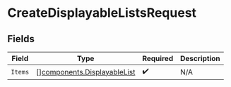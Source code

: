 # CreateDisplayableListsRequest


## Fields

| Field                                                                      | Type                                                                       | Required                                                                   | Description                                                                |
| -------------------------------------------------------------------------- | -------------------------------------------------------------------------- | -------------------------------------------------------------------------- | -------------------------------------------------------------------------- |
| `Items`                                                                    | [][components.DisplayableList](../../models/components/displayablelist.md) | :heavy_check_mark:                                                         | N/A                                                                        |